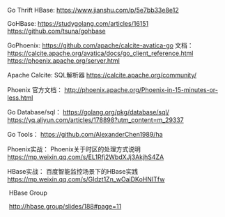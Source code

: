 Go Thrift HBase:
    https://www.jianshu.com/p/5e7bb33e8e12

GoHBase:
    https://studygolang.com/articles/16151
    https://github.com/tsuna/gohbase

GoPhoenix:
    https://github.com/apache/calcite-avatica-go
    文档：
        https://calcite.apache.org/avatica/docs/go_client_reference.html
        https://phoenix.apache.org/server.html

Apache Calcite:
    SQL解析器
    https://calcite.apache.org/community/

Phoenix 官方文档：
    http://phoenix.apache.org/Phoenix-in-15-minutes-or-less.html


Go Database/sql：
    https://golang.org/pkg/database/sql/
    https://yq.aliyun.com/articles/178898?utm_content=m_29337

Go Tools：
    https://github.com/AlexanderChen1989/ha


Phoenix实战：
    Phoenix关于时区的处理方式说明
        https://mp.weixin.qq.com/s/EL1Rfj2WbdXJj3AkjhS4ZA

HBase实战：
    百度智能监控场景下的HBase实践
        https://mp.weixin.qq.com/s/GIdzt1Zn_wOaiDKoHNITfw

​	HBase Group

​		http://hbase.group/slides/188#page=11

